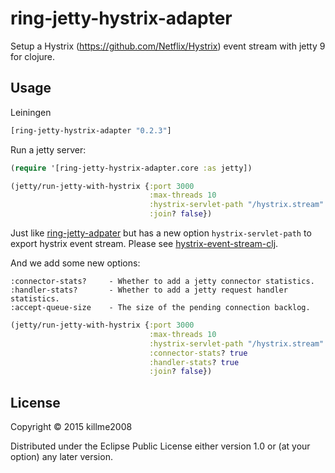 # ring-jetty-hystrix-adapter

Setup a Hystrix (https://github.com/Netflix/Hystrix) event stream with jetty 9 for clojure.

## Usage

Leiningen

```clj
[ring-jetty-hystrix-adapter "0.2.3"]
```

Run a jetty server:

```clj
(require '[ring-jetty-hystrix-adapter.core :as jetty])

(jetty/run-jetty-with-hystrix {:port 3000
                               :max-threads 10
                               :hystrix-servlet-path "/hystrix.stream"
                               :join? false})
```

Just like [ring-jetty-adpater](https://github.com/ring-clojure/ring/tree/master/ring-jetty-adapter) but has a new option `hystrix-servlet-path` to
export hystrix event stream. Please see [hystrix-event-stream-clj](https://github.com/josephwilk/hystrix-event-stream-clj).

And we add some new options:

```
:connector-stats?     - Whether to add a jetty connector statistics.
:handler-stats?       - Whether to add a jetty request handler statistics.
:accept-queue-size    - The size of the pending connection backlog.
```

```clj
(jetty/run-jetty-with-hystrix {:port 3000
                               :max-threads 10
                               :hystrix-servlet-path "/hystrix.stream"
                               :connector-stats? true
                               :handler-stats? true
                               :join? false})
```

## License

Copyright © 2015 killme2008

Distributed under the Eclipse Public License either version 1.0 or (at
your option) any later version.
